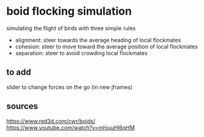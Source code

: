 # boid flocking simulation

simulating the flight of birds with three simple rules
* alignment: steer towards the average heading of local flockmates
* cohesion: steer to move toward the average position of local flockmates
* separation: steer to avoid crowding local flockmates

## to add
slider to change forces on the go (in new jframes)


## sources
https://www.red3d.com/cwr/boids/ \
https://www.youtube.com/watch?v=mhjuuHl6qHM

